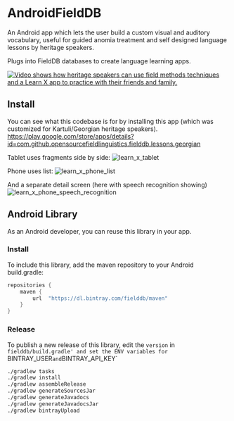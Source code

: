 # AndroidFieldDB

An Android app which lets the user build a custom visual and auditory vocabulary, useful for guided anomia treatment and self designed language lessons by heritage speakers.

Plugs into FieldDB databases to create language learning apps.

[![Video shows how heritage speakers can use field methods techniques and a Learn X app to practice with their friends and family.](http://img.youtube.com/vi/nULRWUMUc-I/0.jpg)](https://www.youtube.com/watch?v=nULRWUMUc-I)


## Install

You can see what this codebase is for by installing this app (which was customized for Kartuli/Georgian heritage speakers).
https://play.google.com/store/apps/details?id=com.github.opensourcefieldlinguistics.fielddb.lessons.georgian


Tablet uses fragments side by side:
![learn_x_tablet](https://f.cloud.github.com/assets/196199/2483261/6c4e6442-b0fe-11e3-93df-e74309100571.png)

Phone uses list:
![learn_x_phone_list](https://f.cloud.github.com/assets/196199/2483266/7cb070b4-b0fe-11e3-9a42-de24f7e1be3f.png)

And a separate detail screen (here with speech recognition showing)
![learn_x_phone_speech_recognition](https://f.cloud.github.com/assets/196199/2483269/837d01f0-b0fe-11e3-8707-748ab9b02022.png)


## Android Library

As an Android developer, you can reuse this library in your app.

### Install

To include this library, add the maven repository to your Android build.gradle:

```groovy
repositories {
    maven {
        url  "https://dl.bintray.com/fielddb/maven"
    }
}
```


### Release

To publish a new release of this library, edit the `version` in `fielddb/build.gradle' and set the ENV variables for `BINTRAY_USER` and `BINTRAY_API_KEY`

```bash
./gradlew tasks
./gradlew install
./gradlew assembleRelease
./gradlew generateSourcesJar
./gradlew generateJavadocs
./gradlew generateJavadocsJar
./gradlew bintrayUpload
```
